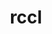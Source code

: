 ---
title: "rccl"
layout: cache
categories: [package, develop-2025-03-16]
meta: {"compilers": ["gcc@=13.2.0"], "num_specs": 1, "num_specs_by_stack": {"ml-linux-x86_64-rocm": 1, "root": 1}, "oss": ["ubuntu24.04"], "platforms": ["linux"], "stacks": ["ml-linux-x86_64-rocm", "root"], "targets": ["x86_64_v3"], "versions": ["6.1.2"]}
spec_details: [{"compiler": "gcc@=13.2.0", "hash": "xeo7jt5gdssisn4urhyr53ud5p3roeh6", "os": "ubuntu24.04", "platform": "linux", "size": "-", "stacks": ["ml-linux-x86_64-rocm", "root"], "target": "x86_64_v3", "variants": ["amdgpu_target=gfx90a", "~asan", "build_system=cmake", "build_type=Release", "generator=make", "~ipo", "patches=68a55d8"], "versions": ["6.1.2"]}]
---